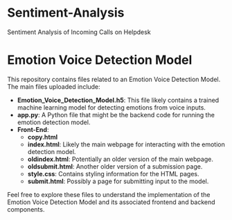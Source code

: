 # Sentiment-Analysis
 Sentiment Analysis of Incoming Calls on Helpdesk

# Emotion Voice Detection Model

This repository contains files related to an Emotion Voice Detection Model. The main files uploaded include:

- **Emotion_Voice_Detection_Model.h5**: This file likely contains a trained machine learning model for detecting emotions from voice inputs.
- **app.py**: A Python file that might be the backend code for running the emotion detection model.
- **Front-End**:
  - **copy.html**
  - **index.html**: Likely the main webpage for interacting with the emotion detection model.
  - **oldindex.html**: Potentially an older version of the main webpage.
  - **oldsubmit.html**: Another older version of a submission page.
  - **style.css**: Contains styling information for the HTML pages.
  - **submit.html**: Possibly a page for submitting input to the model.

Feel free to explore these files to understand the implementation of the Emotion Voice Detection Model and its associated frontend and backend components.

